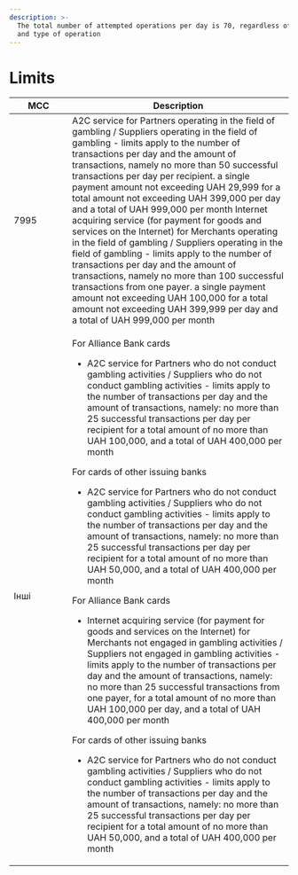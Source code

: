 ```yaml
---
description: >-
  The total number of attempted operations per day is 70, regardless of the MSS
  and type of operation
---
```


# Limits

<table><thead><tr><th width="130">МСС</th><th width="602">Description</th></tr></thead><tbody><tr><td>7995</td><td>A2C service for Partners operating in the field of gambling / Suppliers operating in the field of gambling - limits apply to the number of transactions per day and the amount of transactions, namely no more than 50 successful transactions per day per recipient. a single payment amount not exceeding UAH 29,999 for a total amount not exceeding UAH 399,000 per day and a total of UAH 999,000 per month Internet acquiring service (for payment for goods and services on the Internet) for Merchants operating in the field of gambling / Suppliers operating in the field of gambling - limits apply to the number of transactions per day and the amount of transactions, namely no more than 100 successful transactions from one payer. a single payment amount not exceeding UAH 100,000 for a total amount not exceeding UAH 399,999 per day and a total of UAH 999,000 per month</td></tr><tr><td>Інші</td><td><p></p><p>For Alliance Bank cards</p><ul><li>A2C service for Partners who do not conduct gambling activities / Suppliers who do not conduct gambling activities - limits apply to the number of transactions per day and the amount of transactions, namely: no more than 25 successful transactions per day per recipient for a total amount of no more than UAH 100,000, and a total of UAH 400,000 per month</li></ul><p>For cards of other issuing banks</p><ul><li>A2C service for Partners who do not conduct gambling activities / Suppliers who do not conduct gambling activities - limits apply to the number of transactions per day and the amount of transactions, namely: no more than 25 successful transactions per day per recipient for a total amount of no more than UAH 50,000, and a total of UAH 400,000 per month</li></ul><p>For Alliance Bank cards</p><ul><li>Internet acquiring service (for payment for goods and services on the Internet) for Merchants not engaged in gambling activities / Suppliers not engaged in gambling activities - limits apply to the number of transactions per day and the amount of transactions, namely: no more than 25 successful transactions from one payer, for a total amount of no more than UAH 100,000 per day, and a total of UAH 400,000 per month</li></ul><p>For cards of other issuing banks</p><ul><li>A2C service for Partners who do not conduct gambling activities / Suppliers who do not conduct gambling activities - limits apply to the number of transactions per day and the amount of transactions, namely: no more than 25 successful transactions per day per recipient for a total amount of no more than UAH 50,000, and a total of UAH 400,000 per month</li></ul></td></tr></tbody></table>

